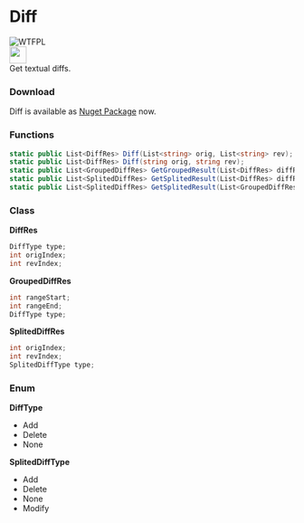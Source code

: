 # Diff
![WTFPL](http://www.wtfpl.net/wp-content/uploads/2012/12/wtfpl-badge-1.png)  
<img src="https://www.nuget.org/Content/gallery/img/logo-header.svg?sanitize=true" height="30px">  
Get textual diffs.

### Download
Diff is available as [Nuget Package](https://www.nuget.org/packages/Diff/) now.

### Functions
```c#
static public List<DiffRes> Diff(List<string> orig, List<string> rev);
static public List<DiffRes> Diff(string orig, string rev);
static public List<GroupedDiffRes> GetGroupedResult(List<DiffRes> diffResList);
static public List<SplitedDiffRes> GetSplitedResult(List<DiffRes> diffResList);
static public List<SplitedDiffRes> GetSplitedResult(List<GroupedDiffRes> rangeList);
```
  
### Class
**DiffRes**
```c#
DiffType type;
int origIndex;
int revIndex;
```

**GroupedDiffRes**
```c#
int rangeStart;
int rangeEnd;
DiffType type;
```

**SplitedDiffRes**
```c#
int origIndex;
int revIndex;
SplitedDiffType type;
```
  
### Enum
**DiffType**
- Add
- Delete
- None

**SplitedDiffType**
- Add
- Delete
- None
- Modify
